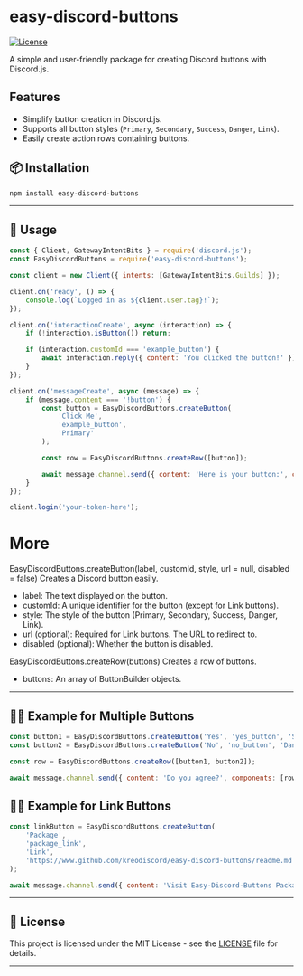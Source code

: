 # easy-discord-buttons

[![License](https://img.shields.io/badge/license-MIT-blue.svg)](LICENSE)

A simple and user-friendly package for creating Discord buttons with Discord.js.

## Features
- Simplify button creation in Discord.js.
- Supports all button styles (`Primary`, `Secondary`, `Success`, `Danger`, `Link`).
- Easily create action rows containing buttons.

## 📦 Installation

```bash
npm install easy-discord-buttons
```

---

## 🚀 Usage

```javascript
const { Client, GatewayIntentBits } = require('discord.js');
const EasyDiscordButtons = require('easy-discord-buttons');

const client = new Client({ intents: [GatewayIntentBits.Guilds] });

client.on('ready', () => {
    console.log(`Logged in as ${client.user.tag}!`);
});

client.on('interactionCreate', async (interaction) => {
    if (!interaction.isButton()) return;

    if (interaction.customId === 'example_button') {
        await interaction.reply({ content: 'You clicked the button!' });
    }
});

client.on('messageCreate', async (message) => {
    if (message.content === '!button') {
        const button = EasyDiscordButtons.createButton(
            'Click Me', 
            'example_button', 
            'Primary'
        );

        const row = EasyDiscordButtons.createRow([button]);

        await message.channel.send({ content: 'Here is your button:', components: [row] });
    }
});

client.login('your-token-here');

```

# More
EasyDiscordButtons.createButton(label, customId, style, url = null, disabled = false)
Creates a Discord button easily.

- label: The text displayed on the button.
- customId: A unique identifier for the button (except for Link buttons).
- style: The style of the button (Primary, Secondary, Success, Danger, Link).
- url (optional): Required for Link buttons. The URL to redirect to.
- disabled (optional): Whether the button is disabled.

EasyDiscordButtons.createRow(buttons)
Creates a row of buttons.

- buttons: An array of ButtonBuilder objects.

---

## 🧑‍💻 Example for Multiple Buttons
```javascript
const button1 = EasyDiscordButtons.createButton('Yes', 'yes_button', 'Success');
const button2 = EasyDiscordButtons.createButton('No', 'no_button', 'Danger');

const row = EasyDiscordButtons.createRow([button1, button2]);

await message.channel.send({ content: 'Do you agree?', components: [row] });
```
## 🧑‍💻 Example for Link Buttons
```javascript
const linkButton = EasyDiscordButtons.createButton(
    'Package',
    'package_link', 
    'Link', 
    'https://www.github.com/kreodiscord/easy-discord-buttons/readme.md'
);

await message.channel.send({ content: 'Visit Easy-Discord-Buttons Package!:', components: [EasyDiscordButtons.createRow([linkButton])] });

```

---

## 📝 License

This project is licensed under the MIT License - see the [LICENSE](LICENSE) file for details.

---
